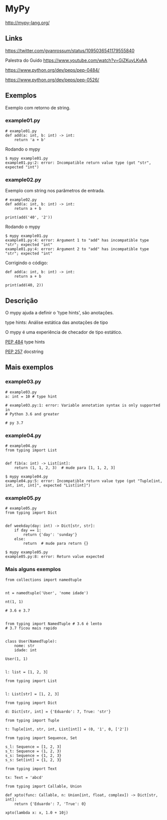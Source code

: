 # MyPy

http://mypy-lang.org/


## Links

https://twitter.com/gvanrossum/status/1095036541179555840

Palestra do Guido https://www.youtube.com/watch?v=GiZKuyLKvAA

https://www.python.org/dev/peps/pep-0484/

https://www.python.org/dev/peps/pep-0526/


## Exemplos

Exemplo com retorno de string.

### example01.py

```
# example01.py
def add(a: int, b: int) -> int:
    return 'a + b'
```

Rodando o mypy

```
$ mypy example01.py 
example01.py:2: error: Incompatible return value type (got "str", expected "int")
```

### example02.py

Exemplo com string nos parâmetros de entrada.

```
# example02.py
def add(a: int, b: int) -> int:
    return a + b

print(add('40', '2'))
```

Rodando o mypy

```
$ mypy example01.py 
example01.py:4: error: Argument 1 to "add" has incompatible type "str"; expected "int"
example01.py:4: error: Argument 2 to "add" has incompatible type "str"; expected "int"
```

Corrigindo o código:

```
def add(a: int, b: int) -> int:
    return a + b

print(add(40, 2))
```

## Descrição

O mypy ajuda a definir o 'type hints', são anotações.

type hints: Análise estática das anotações de tipo

O mypy é uma experiência de checador de tipo estático.


[PEP 484](https://www.python.org/dev/peps/pep-0484/) type hints

[PEP 257](https://www.python.org/dev/peps/pep-0257/) docstring


## Mais exemplos

### example03.py

```
# example03.py
a: int = 10 # type hint

# example03.py:1: error: Variable annotation syntax is only supported in
# Python 3.6 and greater

# py 3.7
```

### example04.py

```
# example04.py
from typing import List


def fib(a: int) -> List[int]:
    return (1, 1, 2, 3)  # mude para [1, 1, 2, 3]
```

```
$ mypy example04.py 
example04.py:5: error: Incompatible return value type (got "Tuple[int, int, int, int]", expected "List[int]")
```

### example05.py

```
# example05.py
from typing import Dict


def weekday(day: int) -> Dict[str, str]:
    if day == 1:
        return {'day': 'sunday'}
    else:
        return  # mude para return {}
```

```
$ mypy example05.py
example05.py:8: error: Return value expected
```

### Mais alguns exemplos

```
from collections import namedtuple


nt = namedtuple('User', 'nome idade')

nt(1, 1)

# 3.6 e 3.7


from typing import NamedTuple # 3.6 é lento
# 3.7 ficou mais rapido


class User(NamedTuple):
    nome: str
    idade: int

User(1, 1)


l: list = [1, 2, 3]

from typing import List


l: List[str] = [1, 2, 3]

from typing import Dict

d: Dict[str, int] = {'Eduardo': 7, True: 'str'}

from typing import Tuple

t: Tuple[int, str, int, List[int]] = (0, '1', 0, ['2'])

from typing import Sequence, Set

s_l: Sequence = [1, 2, 3]
s_t: Sequence = (1, 2, 3)
s_s: Sequence = {1, 2, 3}
s_s: Set[int] = {1, 2, 3}

from typing import Text

tx: Text = 'abcd'

from typing import Callable, Union

def xpto(func: Callable, n: Union[int, float, complex]) -> Dict[str, int]:
    return {'Eduardo': 7, 'True': 0}

xpto(lambda x: x, 1.0 + 10j)
```
